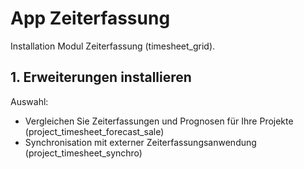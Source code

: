 # App Zeiterfassung
Installation Modul Zeiterfassung (timesheet_grid).

## 1. Erweiterungen installieren
Auswahl:
* Vergleichen Sie Zeiterfassungen und Prognosen für Ihre Projekte (project_timesheet_forecast_sale)
* Synchronisation mit externer Zeiterfassungsanwendung (project_timesheet_synchro)
